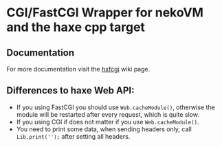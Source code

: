 CGI/FastCGI Wrapper for nekoVM and the haxe cpp target
======================================================

Documentation
--------------
For more documentation visit the [hxfcgi](http://haxe.org/com/libs/hxfcgi) wiki page.


Differences to haxe Web API:
----------------------------
* If you using FastCGI you should use `Web.cacheModule()`, otherwise the module will be restarted after every request, which is quite slow.
* If you using CGI if does not matter if you use `Web.cacheModule()`.
* You need to print some data, when sending headers only, call `Lib.print('');` after setting all headers.
